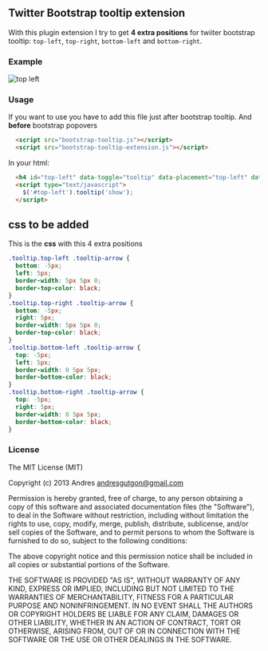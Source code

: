 ## Twitter Bootstrap tooltip extension

With this plugin extension I try to get **4 extra positions** for twiiter bootstrap tooltip: `top-left`, `top-right`, `bottom-left` and `bottom-right`.

### Example
![top left](https://raw.github.com/andresgutgon/bootstrap-tooltip-extension/master/example/images/example.png)


### Usage
If you want to use you have to add this file just after bootstrap tooltip. And **before** bootstrap popovers

```html
  <script src="bootstrap-tooltip.js"></script>
  <script src="bootstrap-tooltip-extension.js"></script>
```

In your html:
``` html
  <h4 id="top-left" data-toggle="tooltip" data-placement="top-left" data-original-title="Tooltip on top left">Top Left</h4>
  <script type="text/javascript">
    $('#top-left').tooltip('show');
  </script>
```

## css to be added
This is the **css** with this 4 extra positions

``` css
.tooltip.top-left .tooltip-arrow {
  bottom: -5px;
  left: 5px;
  border-width: 5px 5px 0;
  border-top-color: black;
}
.tooltip.top-right .tooltip-arrow {
  bottom: -5px;
  right: 5px;
  border-width: 5px 5px 0;
  border-top-color: black;
}
.tooltip.bottom-left .tooltip-arrow {
  top: -5px;
  left: 5px;
  border-width: 0 5px 5px;
  border-bottom-color: black;
}
.tooltip.bottom-right .tooltip-arrow {
  top: -5px;
  right: 5px;
  border-width: 0 5px 5px;
  border-bottom-color: black;
}
```

### License
The MIT License (MIT)

Copyright (c) 2013 Andres andresgutgon@gmail.com

Permission is hereby granted, free of charge, to any person obtaining a copy of this software and associated documentation files (the "Software"), to deal in the Software without restriction, including without limitation the rights to use, copy, modify, merge, publish, distribute, sublicense, and/or sell copies of the Software, and to permit persons to whom the Software is furnished to do so, subject to the following conditions:

The above copyright notice and this permission notice shall be included in all copies or substantial portions of the Software.

THE SOFTWARE IS PROVIDED "AS IS", WITHOUT WARRANTY OF ANY KIND, EXPRESS OR IMPLIED, INCLUDING BUT NOT LIMITED TO THE WARRANTIES OF MERCHANTABILITY, FITNESS FOR A PARTICULAR PURPOSE AND NONINFRINGEMENT. IN NO EVENT SHALL THE AUTHORS OR COPYRIGHT HOLDERS BE LIABLE FOR ANY CLAIM, DAMAGES OR OTHER LIABILITY, WHETHER IN AN ACTION OF CONTRACT, TORT OR OTHERWISE, ARISING FROM, OUT OF OR IN CONNECTION WITH THE SOFTWARE OR THE USE OR OTHER DEALINGS IN THE SOFTWARE.
